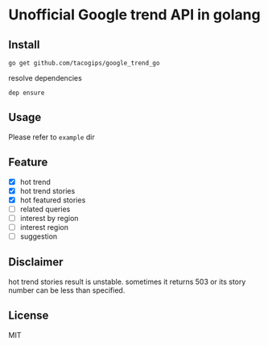 # Unofficial Google trend API in golang

## Install
```
go get github.com/tacogips/google_trend_go
```

resolve dependencies
```
dep ensure
```

## Usage
Please refer to `example` dir

## Feature

- [x] hot trend
- [x] hot trend stories
- [x] hot featured stories
- [ ] related queries
- [ ] interest by region
- [ ] interest region
- [ ] suggestion

## Disclaimer
hot trend stories result is unstable. sometimes it returns 503 or its story number can be less than specified.

## License
MIT
